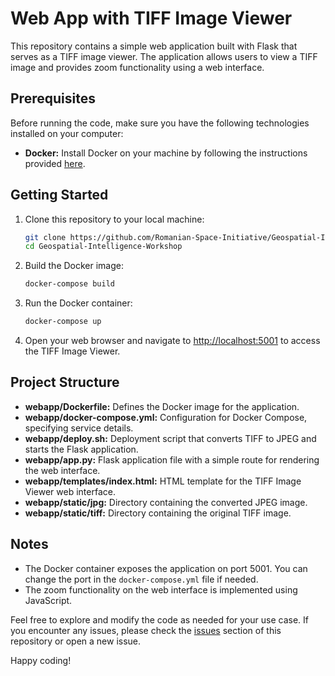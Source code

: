 # Web App with TIFF Image Viewer

This repository contains a simple web application built with Flask that serves as a TIFF image viewer. The application allows users to view a TIFF image and provides zoom functionality using a web interface.

## Prerequisites

Before running the code, make sure you have the following technologies installed on your computer:

- **Docker:** Install Docker on your machine by following the instructions provided [here](https://docs.docker.com/get-docker/).

## Getting Started

1. Clone this repository to your local machine:

    ```bash
    git clone https://github.com/Romanian-Space-Initiative/Geospatial-Intelligence-Workshop.git
    cd Geospatial-Intelligence-Workshop
    ```

2. Build the Docker image:

    ```bash
    docker-compose build
    ```

3. Run the Docker container:

    ```bash
    docker-compose up
    ```

4. Open your web browser and navigate to [http://localhost:5001](http://localhost:5001) to access the TIFF Image Viewer.

## Project Structure

- **webapp/Dockerfile:** Defines the Docker image for the application.
- **webapp/docker-compose.yml:** Configuration for Docker Compose, specifying service details.
- **webapp/deploy.sh:** Deployment script that converts TIFF to JPEG and starts the Flask application.
- **webapp/app.py:** Flask application file with a simple route for rendering the web interface.
- **webapp/templates/index.html:** HTML template for the TIFF Image Viewer web interface.
- **webapp/static/jpg:** Directory containing the converted JPEG image.
- **webapp/static/tiff:** Directory containing the original TIFF image.

## Notes

- The Docker container exposes the application on port 5001. You can change the port in the `docker-compose.yml` file if needed.
- The zoom functionality on the web interface is implemented using JavaScript.

Feel free to explore and modify the code as needed for your use case. If you encounter any issues, please check the [issues](https://github.com/your-username/your-repo/issues) section of this repository or open a new issue.

Happy coding!
